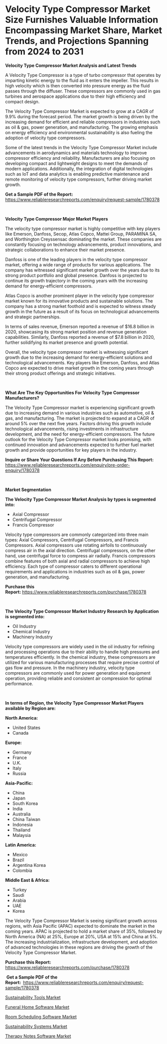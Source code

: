<p><h1>Velocity Type Compressor Market Size Furnishes Valuable Information Encompassing Market Share, Market Trends, and Projections Spanning from 2024 to 2031</h1></p><p><strong>Velocity Type Compressor Market Analysis and Latest Trends</strong></p>
<p><p>A Velocity Type Compressor is a type of turbo compressor that operates by imparting kinetic energy to the fluid as it enters the impeller. This results in high velocity which is then converted into pressure energy as the fluid passes through the diffuser. These compressors are commonly used in gas turbines and aerospace applications due to their high efficiency and compact design.</p><p>The Velocity Type Compressor Market is expected to grow at a CAGR of 9.9% during the forecast period. The market growth is being driven by the increasing demand for efficient and reliable compressors in industries such as oil & gas, power generation, and manufacturing. The growing emphasis on energy efficiency and environmental sustainability is also fueling the adoption of velocity type compressors.</p><p>Some of the latest trends in the Velocity Type Compressor Market include advancements in aerodynamics and materials technology to improve compressor efficiency and reliability. Manufacturers are also focusing on developing compact and lightweight designs to meet the demands of modern applications. Additionally, the integration of digital technologies such as IoT and data analytics is enabling predictive maintenance and remote monitoring of velocity type compressors, further driving market growth.</p></p>
<p><strong>Get a Sample PDF of the Report:&nbsp;</strong> <a href="https://www.reliableresearchreports.com/enquiry/request-sample/1780378">https://www.reliableresearchreports.com/enquiry/request-sample/1780378</a></p>
<p>&nbsp;</p>
<p><strong>Velocity Type Compressor Major Market Players</strong></p>
<p><p>The velocity type compressor market is highly competitive with key players like Emerson, Danfoss, Secop, Atlas Copco, Mattei Group, PARAMINA SA, and Worthington Creyssensac dominating the market. These companies are constantly focusing on technology advancements, product innovations, and strategic collaborations to enhance their market presence.</p><p>Danfoss is one of the leading players in the velocity type compressor market, offering a wide range of products for various applications. The company has witnessed significant market growth over the years due to its strong product portfolio and global presence. Danfoss is projected to continue its growth trajectory in the coming years with the increasing demand for energy-efficient compressors.</p><p>Atlas Copco is another prominent player in the velocity type compressor market known for its innovative products and sustainable solutions. The company has a strong market foothold and is expected to witness steady growth in the future as a result of its focus on technological advancements and strategic partnerships.</p><p>In terms of sales revenue, Emerson reported a revenue of $16.8 billion in 2020, showcasing its strong market position and revenue generation capabilities. Similarly, Danfoss reported a revenue of $7.8 billion in 2020, further solidifying its market presence and growth potential.</p><p>Overall, the velocity type compressor market is witnessing significant growth due to the increasing demand for energy-efficient solutions and technological advancements. Key players like Emerson, Danfoss, and Atlas Copco are expected to drive market growth in the coming years through their strong product offerings and strategic initiatives.</p></p>
<p>&nbsp;</p>
<p><strong>What Are The Key Opportunities For Velocity Type Compressor Manufacturers?</strong></p>
<p><p>The Velocity Type Compressor market is experiencing significant growth due to increasing demand in various industries such as automotive, oil & gas, and manufacturing. The market is projected to expand at a CAGR of around 5% over the next five years. Factors driving this growth include technological advancements, rising investments in infrastructure development, and the need for energy-efficient compressors. The future outlook for the Velocity Type Compressor market looks promising, with continued innovation and advancements expected to further fuel market growth and provide opportunities for key players in the industry.</p></p>
<p><strong>Inquire or Share Your Questions If Any Before Purchasing This Report:</strong> <a href="https://www.reliableresearchreports.com/enquiry/pre-order-enquiry/1780378">https://www.reliableresearchreports.com/enquiry/pre-order-enquiry/1780378</a></p>
<p>&nbsp;</p>
<p><strong>Market Segmentation</strong></p>
<p><strong>The Velocity Type Compressor Market Analysis by types is segmented into:</strong></p>
<p><ul><li>Axial Compressor</li><li>Centrifugal Compressor</li><li>Francis Compressor</li></ul></p>
<p><p>Velocity type compressors are commonly categorized into three main types: Axial Compressors, Centrifugal Compressors, and Francis Compressors. Axial compressors use rotating airfoils to continuously compress air in the axial direction. Centrifugal compressors, on the other hand, use centrifugal force to compress air radially. Francis compressors combine features of both axial and radial compressors to achieve high efficiency. Each type of compressor caters to different operational requirements and applications in industries such as oil & gas, power generation, and manufacturing.</p></p>
<p><strong>Purchase this Report:&nbsp;</strong><a href="https://www.reliableresearchreports.com/purchase/1780378">https://www.reliableresearchreports.com/purchase/1780378</a></p>
<p>&nbsp;</p>
<p><strong>The Velocity Type Compressor Market Industry Research by Application is segmented into:</strong></p>
<p><ul><li>Oil Industry</li><li>Chemical Industry</li><li>Machinery Industry</li></ul></p>
<p><p>Velocity type compressors are widely used in the oil industry for refining and processing operations due to their ability to handle high pressures and temperatures efficiently. In the chemical industry, these compressors are utilized for various manufacturing processes that require precise control of gas flow and pressure. In the machinery industry, velocity type compressors are commonly used for power generation and equipment operation, providing reliable and consistent air compression for optimal performance.</p></p>
<p>&nbsp;</p>
<p><strong>In terms of Region, the Velocity Type Compressor Market Players available by Region are:</strong></p>
<p>
    <p> <strong> North America: </strong>
        <ul>
            <li>United States</li>
            <li>Canada</li>
        </ul>
        </p> 
    <p> <strong> Europe: </strong>
        <ul>
            <li>Germany</li>
            <li>France</li>
            <li>U.K.</li>
            <li>Italy</li>
            <li>Russia</li>
        </ul>
        </p> 
    <p> <strong> Asia-Pacific: </strong>
        <ul>
            <li>China</li>
            <li>Japan</li>
            <li>South Korea</li>
            <li>India</li>
            <li>Australia</li>
            <li>China Taiwan</li>
            <li>Indonesia</li>
            <li>Thailand</li>
            <li>Malaysia</li>
        </ul>
        </p> 
    <p> <strong> Latin America: </strong>
        <ul>
            <li>Mexico</li>
            <li>Brazil</li>
            <li>Argentina Korea</li>
            <li>Colombia</li>
        </ul>
        </p> 
    <p> <strong> Middle East & Africa: </strong>
        <ul>
            <li>Turkey</li>
            <li>Saudi</li>
            <li>Arabia</li>
            <li>UAE</li>
            <li>Korea</li>
        </ul>
    </p>
    </p>
<p><p>The Velocity Type Compressor Market is seeing significant growth across regions, with Asia Pacific (APAC) expected to dominate the market in the coming years. APAC is projected to hold a market share of 35%, followed by North America (NA) at 25%, Europe at 20%, USA at 15% and China at 5%. The increasing industrialization, infrastructure development, and adoption of advanced technologies in these regions are driving the growth of the Velocity Type Compressor Market.</p></p>
<p><strong>Purchase this Report: </strong><a href="https://www.reliableresearchreports.com/purchase/1780378">https://www.reliableresearchreports.com/purchase/1780378</a></p>
<p>&nbsp;<strong>Get a Sample PDF of the Report:&nbsp;&nbsp;</strong><a href="https://www.reliableresearchreports.com/enquiry/request-sample/1780378">https://www.reliableresearchreports.com/enquiry/request-sample/1780378</a></p>
<p><strong></strong></p>
<p><p><a href="https://medium.com/@nathanpatel65/sustainability-tools-market-report-reveals-the-latest-trends-and-growth-opportunities-of-this-4b2400f945ea">Sustainability Tools Market</a></p><p><a href="https://medium.com/@suepiper766/funeral-home-software-market-competitive-analysis-market-trends-and-forecast-to-2031-49d2f59f1e68">Funeral Home Software Market</a></p><p><a href="https://medium.com/@nathanpatel65/analyzing-room-scheduling-software-market-global-industry-perspective-and-forecast-2024-to-2031-fc293e90a806">Room Scheduling Software Market</a></p><p><a href="https://medium.com/@nathanpatel65/sustainability-systems-market-size-and-market-trends-complete-industry-overview-2024-to-2031-0874677fec17">Sustainability Systems Market</a></p><p><a href="https://medium.com/@nathanpatel65/therapy-notes-software-market-report-reveals-the-latest-trends-and-growth-opportunities-of-this-59f48b75c777">Therapy Notes Software Market</a></p></p>